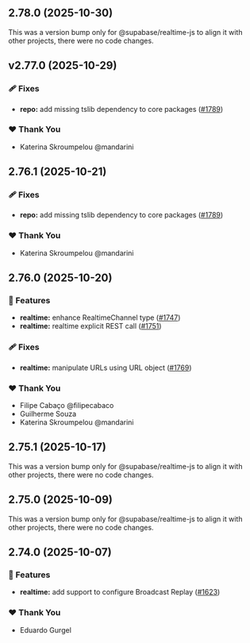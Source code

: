## 2.78.0 (2025-10-30)

This was a version bump only for @supabase/realtime-js to align it with other projects, there were no code changes.

## v2.77.0 (2025-10-29)

### 🩹 Fixes

- **repo:** add missing tslib dependency to core packages ([#1789](https://github.com/supabase/supabase-js/pull/1789))

### ❤️ Thank You

- Katerina Skroumpelou @mandarini

## 2.76.1 (2025-10-21)

### 🩹 Fixes

- **repo:** add missing tslib dependency to core packages ([#1789](https://github.com/supabase/supabase-js/pull/1789))

### ❤️ Thank You

- Katerina Skroumpelou @mandarini

## 2.76.0 (2025-10-20)

### 🚀 Features

- **realtime:** enhance RealtimeChannel type ([#1747](https://github.com/supabase/supabase-js/pull/1747))
- **realtime:** realtime explicit REST call ([#1751](https://github.com/supabase/supabase-js/pull/1751))

### 🩹 Fixes

- **realtime:** manipulate URLs using URL object ([#1769](https://github.com/supabase/supabase-js/pull/1769))

### ❤️ Thank You

- Filipe Cabaço @filipecabaco
- Guilherme Souza
- Katerina Skroumpelou @mandarini

## 2.75.1 (2025-10-17)

This was a version bump only for @supabase/realtime-js to align it with other projects, there were no code changes.

## 2.75.0 (2025-10-09)

This was a version bump only for @supabase/realtime-js to align it with other projects, there were no code changes.

## 2.74.0 (2025-10-07)

### 🚀 Features

- **realtime:** add support to configure Broadcast Replay ([#1623](https://github.com/supabase/supabase-js/pull/1623))

### ❤️ Thank You

- Eduardo Gurgel

